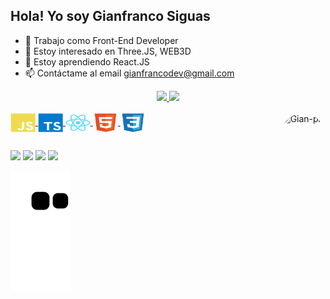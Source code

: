 ## Hola! Yo soy Gianfranco Siguas
- 👋 Trabajo como Front-End Developer
- 👀 Estoy interesado en Three.JS, WEB3D
- 🌱 Estoy aprendiendo React.JS
- 📫 Contáctame al email gianfrancodev@gmail.com

<div align="center">
  <a href="https://github.com/giacosneyra">
  <img height="180em" src="https://github-readme-stats.vercel.app/api?username=giacosneyra&show_icons=true&icon_color=695bcc&theme=tokyonight&bg_color=DEG,252731,000000&title_color=FFFFFF&text_color=c9c2ff&border_color=695bcc&include_all_commits=true&count_private=true"/>
  <img height="100em" src="https://github-readme-stats.vercel.app/api/top-langs/?username=giacosneyra&layout=compact&langs_count=7&theme=tokyonight&title_color=FFFFFF&bg_color=DEG,252731,000000&border_color=695bcc&text_color=c9c2ff"/>
</div>
<div style="display: inline_block"><br>
  <img align="center" alt="Gian-Js" height="30" width="40" src="https://raw.githubusercontent.com/devicons/devicon/master/icons/javascript/javascript-plain.svg">
  <img align="center" alt="Gian-Ts" height="30" width="40" src="https://raw.githubusercontent.com/devicons/devicon/master/icons/typescript/typescript-plain.svg">
  <img align="center" alt="Gian-React" height="30" width="40" src="https://raw.githubusercontent.com/devicons/devicon/master/icons/react/react-original.svg">
  <img align="center" alt="Gian-HTML" height="30" width="40" src="https://raw.githubusercontent.com/devicons/devicon/master/icons/html5/html5-original.svg">
  <img align="center" alt="Gian-CSS" height="30" width="40" src="https://raw.githubusercontent.com/devicons/devicon/master/icons/css3/css3-original.svg">
  <img align="right" alt="Gian-pic" height="150" style="border-radius:50px;" src="https://media.discordapp.net/attachments/639956127056134178/890373478988013628/Publicacoes_Instagram_1_1.png?width=676&height=676">
</div>

  ##

<div> 
  <a href="https://www.youtube.com/channel/UCgtfmDi95U1KT3EXzMA5OXg" target="_blank"><img src="https://img.shields.io/badge/YouTube-FF0000?style=for-the-badge&logo=youtube&logoColor=white" target="_blank"></a>
  <a href="https://www.instagram.com/giacosneyra" target="_blank"><img src="https://img.shields.io/badge/-Instagram-%23E4405F?style=for-the-badge&logo=instagram&logoColor=white" target="_blank"></a>
  <a href = "mailto:gianfrancosiguasdev@gmail.com"><img src="https://img.shields.io/badge/-Gmail-%23333?style=for-the-badge&logo=gmail&logoColor=white" target="_blank"></a>
  <a href="https://www.linkedin.com/in/gianfrancosiguas" target="_blank"><img src="https://img.shields.io/badge/-LinkedIn-%230077B5?style=for-the-badge&logo=linkedin&logoColor=white" target="_blank"></a> 

  ![Snake animation](https://github.com/rafaballerini/rafaballerini/blob/output/github-contribution-grid-snake.svg)

</div>
